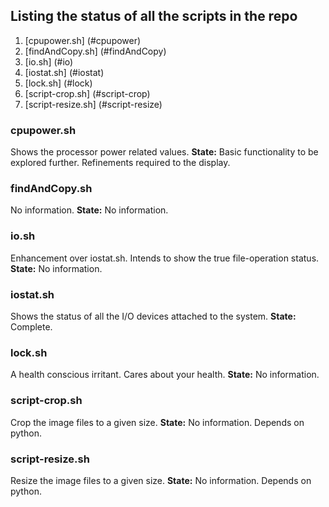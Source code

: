 ## Listing the status of all the scripts in the repo

   1. [cpupower.sh] (#cpupower)
   2. [findAndCopy.sh] (#findAndCopy)
   3. [io.sh] (#io)
   4. [iostat.sh] (#iostat)
   5. [lock.sh] (#lock)
   6. [script-crop.sh] (#script-crop)
   7. [script-resize.sh] (#script-resize)


### cpupower.sh <a id="cpupower"></a>
Shows the processor power related values.
**State:** Basic functionality to be explored further. Refinements required to the display.

### findAndCopy.sh <a id="findAndCopy"></a>
No information.
**State:** No information.

### io.sh <a id="io"></a>
Enhancement over iostat.sh. Intends to show the true file-operation status.
**State:** No information.

### iostat.sh <a id="iostat"></a>
Shows the status of all the I/O devices attached to the system.
**State:** Complete.

### lock.sh <a id="lock"></a>
A health conscious irritant. Cares about your health.
**State:** No information.

### script-crop.sh <a id="script-crop"></a>
Crop the image files to a given size.
**State:** No information. Depends on python.

### script-resize.sh <a id="script-resize"></a>
Resize the image files to a given size.
**State:** No information. Depends on python.